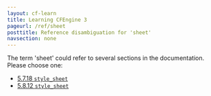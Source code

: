 ```yaml
---
layout: cf-learn
title: Learning CFEngine 3
pageurl: /ref/sheet
posttitle: Reference disambiguation for 'sheet'
navsection: none
---
```


The term 'sheet' could refer to several sections in the documentation. Please choose one:

- [5\.7\.18 <code>style\_sheet</code>](https://cfengine.com/manuals/cf3-reference.html#style_sheet-in-knowledge)
- [5\.8\.12 <code>style\_sheet</code>](https://cfengine.com/manuals/cf3-reference.html#style_sheet-in-reporter)
